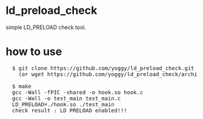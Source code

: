 ld_preload_check
==================
simple LD_PRELOAD check tool.

how to use
==================
<pre>
  $ git clone https://github.com/yoggy/ld_preload_check.git
    (or wget https://github.com/yoggy/ld_preload_check/archive/master.zip)

  $ make
  gcc -Wall -fPIC -shared -o hook.so hook.c
  gcc -Wall -o test_main test_main.c
  LD_PRELOAD=./hook.so ./test_main
  check result : LD_PRELOAD enabled!!!
</pre>

